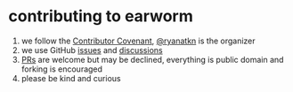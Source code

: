 # contributing to earworm

1. we follow the [Contributor Covenant](https://www.contributor-covenant.org/),
   [@ryanatkn](https://github.com/ryanatkn) is the organizer
2. we use GitHub [issues](https://github.com/ryanatkn/earworm/issues) and
   [discussions](https://github.com/ryanatkn/earworm/discussions)
3. [PRs](https://github.com/ryanatkn/earworm/pulls)
   are welcome but may be declined, everything is public domain and forking is encouraged
4. please be kind and curious
